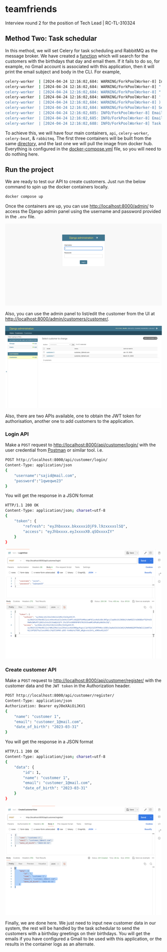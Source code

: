 # teamfriends #

Interview round 2 for the position of Tech Lead | RC-TL-310324

## Method Two: Task schedular ##

In this method, we will set Celery for task scheduling and RabbitMQ as the
message broker. We have created a [function](/customers/tasks.py) which will
search for the customers with the birthdays that day and email them. If it
fails to do so, for example, no Gmail account is associated with this
application, then it will print the email subject and body in the CLI.
For example,

```bash
celery-worker  | [2024-04-24 12:16:02,684: WARNING/ForkPoolWorker-8] Invalid address 
celery-worker  | [2024-04-24 12:16:02,684: WARNING/ForkPoolWorker-8] "
celery-worker  | [2024-04-24 12:16:02,684: WARNING/ForkPoolWorker-8] "
celery-worker  | [2024-04-24 12:16:02,684: WARNING/ForkPoolWorker-8] '
celery-worker  | [2024-04-24 12:16:02,684: WARNING/ForkPoolWorker-8] )
celery-worker  | [2024-04-24 12:16:02,684: WARNING/ForkPoolWorker-8] Sender email not configured, printing the email boy in the console instead
celery-worker  | [2024-04-24 12:16:02,685: INFO/ForkPoolWorker-8] Email subject: Happy birthday Customer 3
celery-worker  | [2024-04-24 12:16:02,685: INFO/ForkPoolWorker-8] Email body: Dear Customer 3, happy birthday to you.
celery-worker  | [2024-04-24 12:16:02,688: INFO/ForkPoolWorker-8] Task customers.tasks.send_birthday_email_greetings[01ca04a8-766a-48c4-9d4b-8ac1564cedb0] succeeded in 2.6789230850008607s: None

```

To achieve this, we will have four main containers, `api`, `celery-worker`,
`celery-beat`, & `rabbitmq`. The first three containers will be built from
the same [directory](./), and the last one we will pull the image from docker
hub. Everything is configured in the [docker-compose.yml](/docker-compose.yml)
file, so you will need to do nothing here.

## Run the project ##  

We are ready to test our API to create customers. Just run the below command
to spin up the docker containers locally.

```bash
docker compose up
```

Once the containers are up, you can use <http://localhost:8000/admin/> to access
the Django admin panel using the username and password provided in the `.env` file.

![login page](/screenshots/admin_login.png)

Also, you can use the admin panel to list/edit the customer from the UI at
<http://localhost:8000/admin/customers/customer/>.

![Customer list](/screenshots/list_customers.png)

Also, there are two APIs available, one to obtain the JWT token for
authorisation, another one to add customers to the application.

### Login API ###

Make a `POST` request to <http://localhost:8000/api/customer/login/> with the
user credential from [Postman](https://www.postman.com/) or similar tool. i.e.

```bash
POST http://localhost:8000/api/customer/login/
Content-Type: application/json
{
    "username":"sajid@mail.com",
    "password":"1qweqwe23"
}
```

You will get the response in a JSON format

```bash
HTTP/1.1 200 OK
Content-Type: application/json; charset=utf-8
{
    "token": {
        "refresh": "eyJhbxxxx.bkxxxxiOjF9.l9zxxxxslSQ",
        "access": "eyJhbxxxx.eyJxxxxX0.qSOxxxxIY"
    }
}
```

![Postman login API](/screenshots/login_api.png)

### Create customer API ###

Make a `POST` request to <http://localhost:8000/api/customer/register/> with
the customer data and the `JWT token` in the Authorization header.

```bash
POST http://localhost:8000/api/customer/register/
Content-Type: application/json
Authorization: Bearer eyJ0eXAiOiJKV1
{
    "name": "customer 1",
    "email": "customer_1@mail.com",
    "date_of_birth": "2023-03-31"
}
```

You will get the response in a JSON format

```bash
HTTP/1.1 200 OK
Content-Type: application/json; charset=utf-8
{
    "data": {
        "id": 1,
        "name": "customer 1",
        "email": "customer_1@mail.com",
        "date_of_birth": "2023-03-31"
    }
}
```

![Postman create customer API](/screenshots/create_customer.png)

Finally, we are done here. We just need to input new customer data in our
system, the rest will be handled by the task schedular to send the customers
with a birthday greetings on their birthdays. You will get the emails if you
have configured a Gmail to be used with this application, or the results in the
container logs as an alternate.
